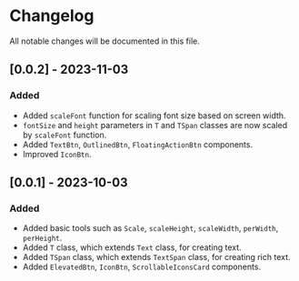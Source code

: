 # Changelog

All notable changes will be documented in this file.

## [0.0.2] - 2023-11-03

### Added

- Added `scaleFont` function for scaling font size based on screen width.
- `fontSize` and `height` parameters in `T` and `TSpan` classes are now scaled by `scaleFont` function.
- Added `TextBtn`, `OutlinedBtn`, `FloatingActionBtn` components.
- Improved `IconBtn`.

## [0.0.1] - 2023-10-03

### Added

- Added basic tools such as `Scale`, `scaleHeight`, `scaleWidth`, `perWidth`, `perHeight`.
- Added `T` class, which extends `Text` class, for creating text.
- Added `TSpan` class, which extends `TextSpan` class, for creating rich text.
- Added `ElevatedBtn`, `IconBtn`, `ScrollableIconsCard` components.
